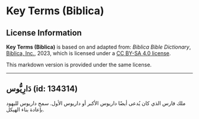 # Key Terms (Biblica)

## License Information

**Key Terms (Biblica)** is based on and adapted from: _Biblica Bible Dictionary_, [Biblica, Inc.](https://www.biblica.com/), 2023, which is licensed under a [CC BY-SA 4.0 license](https://creativecommons.org/licenses/by-sa/4.0/legalcode.en).

This markdown version is provided under the same license.



--------------------------------

## دَارِيُّوس (id: 134314)

ملك فارس الذي كان يُدعى أيضًا داريوس الأكبر أو داريوس الأول. سمح داريوس لليهود بإعادة بناء الهيكل.


